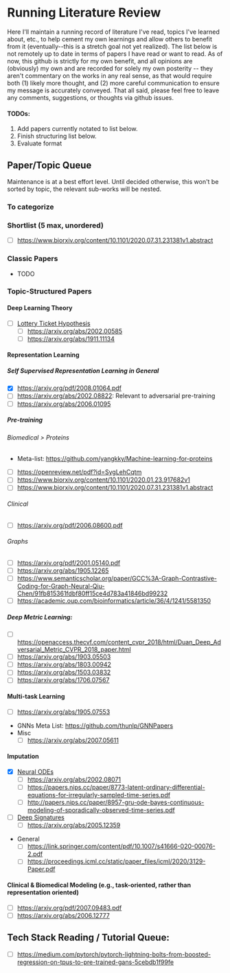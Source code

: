 # Running Literature Review

Here I'll maintain a running record of literature I've read, topics I've learned about, etc., to help cement my own learnings and allow others to benefit from it (eventually--this is a stretch goal not yet realized). The list below is not remotely up to date in terms of papers I have read or want to read. As of now, this github is strictly for my own benefit, and all opinions are (obviously) my own and are recorded for solely my own posterity -- they aren't commentary on the works in any real sense, as that would require both (1) likely more thought, and (2) more careful communication to ensure my message is accurately conveyed. That all said, please feel free to leave any comments, suggestions, or thoughts via github issues.

#### TODOs: 
  1. Add papers currently notated to list below.
  2. Finish structuring list below.
  3. Evaluate format

## Paper/Topic Queue
Maintenance is at a best effort level. Until decided otherwise, this won't be sorted by topic, the relevant sub-works will be nested.
### To categorize

### Shortlist (5 max, unordered)
  - [ ] https://www.biorxiv.org/content/10.1101/2020.07.31.231381v1.abstract

### Classic Papers
  - TODO

### Topic-Structured Papers
#### Deep Learning Theory
  - [ ] [Lottery Ticket Hypothesis](https://arxiv.org/abs/1803.03635)
    - [ ] https://arxiv.org/abs/2002.00585
    - [ ] https://arxiv.org/abs/1911.11134
    
#### Representation Learning
##### Self Supervised Representation Learning in General
  - [X] https://arxiv.org/pdf/2008.01064.pdf
  - [ ] https://arxiv.org/abs/2002.08822: Relevant to adversarial pre-training
  - [ ] https://arxiv.org/abs/2006.01095
##### Pre-training
###### Biomedical > Proteins
  - Meta-list: https://github.com/yangkky/Machine-learning-for-proteins
  - [ ] https://openreview.net/pdf?id=SygLehCqtm
  - [ ] https://www.biorxiv.org/content/10.1101/2020.01.23.917682v1
  - [ ] https://www.biorxiv.org/content/10.1101/2020.07.31.231381v1.abstract

###### Clinical
  - [ ] https://arxiv.org/pdf/2006.08600.pdf
  
###### Graphs
  - [ ] https://arxiv.org/pdf/2001.05140.pdf
  - [ ] https://arxiv.org/abs/1905.12265
  - [ ] https://www.semanticscholar.org/paper/GCC%3A-Graph-Contrastive-Coding-for-Graph-Neural-Qiu-Chen/91fb815361fdbf80ff15ce4d783a41846bd99232
  - [ ] https://academic.oup.com/bioinformatics/article/36/4/1241/5581350
  
##### Deep Metric Learning:
  - [ ] https://openaccess.thecvf.com/content_cvpr_2018/html/Duan_Deep_Adversarial_Metric_CVPR_2018_paper.html
  - [ ] https://arxiv.org/abs/1903.05503
  - [ ] https://arxiv.org/abs/1803.00942
  - [ ] https://arxiv.org/abs/1503.03832
  - [ ] https://arxiv.org/abs/1706.07567

#### Multi-task Learning
  - [ ] https://arxiv.org/abs/1905.07553
  
  - GNNs Meta List: https://github.com/thunlp/GNNPapers
  - Misc
    - [ ] https://arxiv.org/abs/2007.05611

#### Imputation
  - [X] [Neural ODEs](https://arxiv.org/abs/1806.07366)
    - [ ] https://arxiv.org/abs/2002.08071
    - [ ] https://papers.nips.cc/paper/8773-latent-ordinary-differential-equations-for-irregularly-sampled-time-series.pdf
    - [ ] http://papers.nips.cc/paper/8957-gru-ode-bayes-continuous-modeling-of-sporadically-observed-time-series.pdf
  - [ ] [Deep Signatures](https://papers.nips.cc/paper/8574-deep-signature-transforms.pdf)
    - [ ] https://arxiv.org/abs/2005.12359
  - General
    - [ ] https://link.springer.com/content/pdf/10.1007/s41666-020-00076-2.pdf
    - [ ] https://proceedings.icml.cc/static/paper_files/icml/2020/3129-Paper.pdf

#### Clinical & Biomedical Modeling (e.g., task-oriented, rather than representation oriented)
  - [ ] https://arxiv.org/pdf/2007.09483.pdf
  - [ ] https://arxiv.org/abs/2006.12777
    
## Tech Stack Reading / Tutorial Queue:
  - [ ] https://medium.com/pytorch/pytorch-lightning-bolts-from-boosted-regression-on-tpus-to-pre-trained-gans-5cebdb1f99fe
